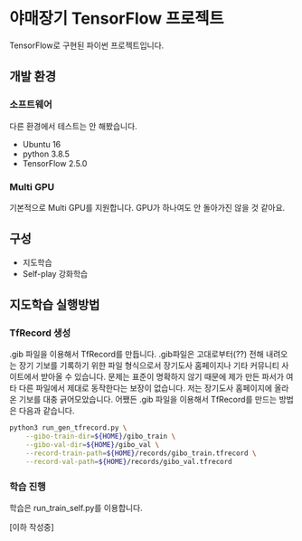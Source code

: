 # 야매장기 TensorFlow 프로젝트
TensorFlow로 구현된 파이썬 프로젝트입니다.

## 개발 환경
### 소프트웨어
다른 환경에서 테스트는 안 해봤습니다.
 - Ubuntu 16
 - python 3.8.5
 - TensorFlow 2.5.0
### Multi GPU
기본적으로 Multi GPU를 지원합니다. GPU가 하나여도 안 돌아가진 않을 것 같아요.
## 구성
 - 지도학습
 - Self-play 강화학습
## 지도학습 실행방법
### TfRecord 생성
.gib 파일을 이용해서 TfRecord를 만듭니다. .gib파일은 고대로부터(??) 전해 내려오는 장기 기보를 기록하기 위한 파일 형식으로서 장기도사 홈페이지나 기타 커뮤니티 사이트에서 받아올 수 있습니다. 문제는 표준이 명확하지 않기 때문에 제가 만든 파서가 여타 다른 파일에서 제대로 동작한다는 보장이 없습니다. 저는 장기도사 홈페이지에 올라온 기보를 대충 긁어모았습니다. 어쨌든 .gib 파일을 이용해서 TfRecord를 만드는 방법은 다음과 같습니다.
```bash
python3 run_gen_tfrecord.py \
    --gibo-train-dir=${HOME}/gibo_train \
    --gibo-val-dir=${HOME}/gibo_val \
    --record-train-path=${HOME}/records/gibo_train.tfrecord \
    --record-val-path=${HOME}/records/gibo_val.tfrecord
```
### 학습 진행
학습은 run_train_self.py를 이용합니다.

[이하 작성중]
